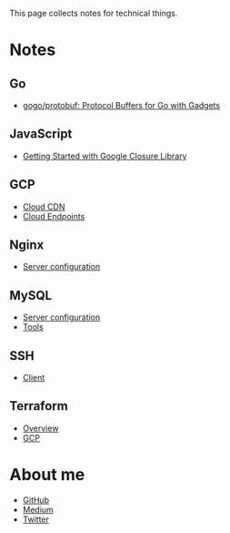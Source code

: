 This page collects notes for technical things.

Notes
====

Go
----
- [gogo/protobuf: Protocol Buffers for Go with Gadgets](./docs/golang/gogoprotobuf)

JavaScript
----
- [Getting Started with Google Closure Library](./docs/javascript/google-closure-library)


GCP
----
- [Cloud CDN](./docs/gcp/cloud_cdn)
- [Cloud Endpoints](./docs/gcp/cloud_endpoints)


Nginx
---
- [Server configuration](./docs/nginx/server_config)

MySQL
----
- [Server configuration](./docs/mysql/server_config)
- [Tools](./docs/mysql/tools)

SSH
----
- [Client](./docs/ssh/client)


Terraform
----
- [Overview](./docs/terraform/overview)
- [GCP](./docs/terraform/gcp)




# About me
- [GitHub](https://github.com/at-ishikawa)
- [Medium](https://medium.com/@at_ishikawa)
- [Twitter](https://twitter.com/at_ishikawa)
